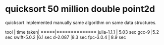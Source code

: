 quicksort 50 million double point2d
====================================

quicksort implemented manually same algorithm on same data structures.


tool | time taken|
=====|==============
julia-1.1.1 | 5.03 sec
gcc-9 |5.2 sec
swift-5.0.2  |6.1 sec
d-2.087  |8.3 sec
fpc-3.0.4 | 8.9 sec
